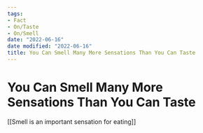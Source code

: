 ```yaml
---
tags:
- Fact
- On/Taste
- On/Smell
date: "2022-06-16"
date modified: "2022-06-16"
title: You Can Smell Many More Sensations Than You Can Taste
---
```


# You Can Smell Many More Sensations Than You Can Taste
[[Smell is an important sensation for eating]]
